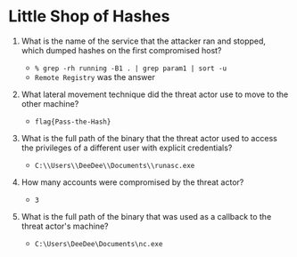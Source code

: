 # Little Shop of Hashes

1. What is the name of the service that the attacker ran and stopped, which dumped hashes on the first compromised host?
    - `% grep -rh running -B1 . | grep param1 | sort -u`
    - `Remote Registry` was the answer

2. What lateral movement technique did the threat actor use to move to the other machine?
    - `flag{Pass-the-Hash}`

3. What is the full path of the binary that the threat actor used to access the privileges of a different user with
   explicit credentials?
    - `C:\\Users\\DeeDee\\Documents\\runasc.exe`

4. How many accounts were compromised by the threat actor?
    - `3`

5. What is the full path of the binary that was used as a callback to the threat actor's machine?
    - `C:\Users\DeeDee\Documents\nc.exe`
